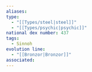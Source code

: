 ```yaml
---
aliases: 
type:
  - "[[Types/steel|steel]]"
  - "[[Types/psychic|psychic]]"
national dex number: 437
tags:
  - Sinnoh
evolution line:
  - "[[Bronzor|Bronzor]]"
associated: 
---
```

